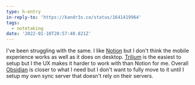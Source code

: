 ```yaml
---
type: h-entry
in-reply-to: 'https://kandr3s.co/status/1641419964'
tags:
  - notetaking
date: '2022-01-10T20:57:40.821Z'
---
```

I've been struggling with the same. I like [Notion](https://notion.so) but I don't think the mobile experience works as well as it does on desktop. [Trilium](https://github.com/zadam/trilium) is the easiest to setup but I the UX makes it harder to work with than Notion for me. Overall [Obsidian](https://obsidian.md/) is closer to what I need but I don't want to fully move to it until I setup my own sync server that doesn't rely on their servers.
